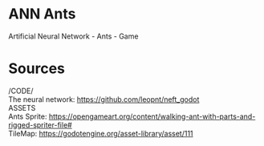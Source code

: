 # ANN Ants
Artificial Neural Network - Ants - Game

# Sources
/CODE/  
The neural network: https://github.com/leopnt/neft_godot  
ASSETS  
Ants Sprite: https://opengameart.org/content/walking-ant-with-parts-and-rigged-spriter-file#  
TileMap: https://godotengine.org/asset-library/asset/111  
